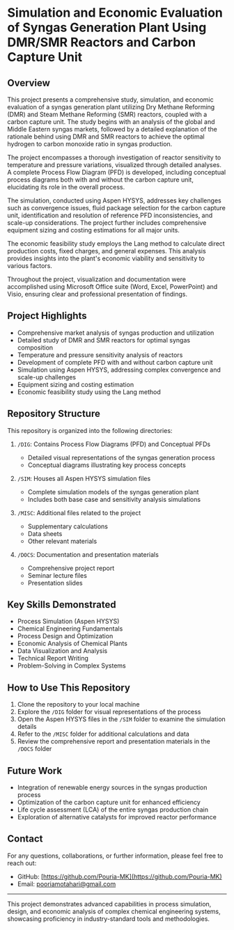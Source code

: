 # Simulation and Economic Evaluation of Syngas Generation Plant Using DMR/SMR Reactors and Carbon Capture Unit

## Overview

This project presents a comprehensive study, simulation, and economic evaluation of a syngas generation plant utilizing Dry Methane Reforming (DMR) and Steam Methane Reforming (SMR) reactors, coupled with a carbon capture unit. The study begins with an analysis of the global and Middle Eastern syngas markets, followed by a detailed explanation of the rationale behind using DMR and SMR reactors to achieve the optimal hydrogen to carbon monoxide ratio in syngas production.

The project encompasses a thorough investigation of reactor sensitivity to temperature and pressure variations, visualized through detailed analyses. A complete Process Flow Diagram (PFD) is developed, including conceptual process diagrams both with and without the carbon capture unit, elucidating its role in the overall process.

The simulation, conducted using Aspen HYSYS, addresses key challenges such as convergence issues, fluid package selection for the carbon capture unit, identification and resolution of reference PFD inconsistencies, and scale-up considerations. The project further includes comprehensive equipment sizing and costing estimations for all major units.

The economic feasibility study employs the Lang method to calculate direct production costs, fixed charges, and general expenses. This analysis provides insights into the plant's economic viability and sensitivity to various factors.

Throughout the project, visualization and documentation were accomplished using Microsoft Office suite (Word, Excel, PowerPoint) and Visio, ensuring clear and professional presentation of findings.

## Project Highlights

- Comprehensive market analysis of syngas production and utilization
- Detailed study of DMR and SMR reactors for optimal syngas composition
- Temperature and pressure sensitivity analysis of reactors
- Development of complete PFD with and without carbon capture unit
- Simulation using Aspen HYSYS, addressing complex convergence and scale-up challenges
- Equipment sizing and costing estimation
- Economic feasibility study using the Lang method

## Repository Structure

This repository is organized into the following directories:

1. `/DIG`: Contains Process Flow Diagrams (PFD) and Conceptual PFDs
   - Detailed visual representations of the syngas generation process
   - Conceptual diagrams illustrating key process concepts

2. `/SIM`: Houses all Aspen HYSYS simulation files
   - Complete simulation models of the syngas generation plant
   - Includes both base case and sensitivity analysis simulations

3. `/MISC`: Additional files related to the project
   - Supplementary calculations
   - Data sheets
   - Other relevant materials

4. `/DOCS`: Documentation and presentation materials
   - Comprehensive project report
   - Seminar lecture files
   - Presentation slides

## Key Skills Demonstrated

- Process Simulation (Aspen HYSYS)
- Chemical Engineering Fundamentals
- Process Design and Optimization
- Economic Analysis of Chemical Plants
- Data Visualization and Analysis
- Technical Report Writing
- Problem-Solving in Complex Systems

## How to Use This Repository

1. Clone the repository to your local machine
2. Explore the `/DIG` folder for visual representations of the process
3. Open the Aspen HYSYS files in the `/SIM` folder to examine the simulation details
4. Refer to the `/MISC` folder for additional calculations and data
5. Review the comprehensive report and presentation materials in the `/DOCS` folder

## Future Work

- Integration of renewable energy sources in the syngas production process
- Optimization of the carbon capture unit for enhanced efficiency
- Life cycle assessment (LCA) of the entire syngas production chain
- Exploration of alternative catalysts for improved reactor performance

## Contact

For any questions, collaborations, or further information, please feel free to reach out:

- GitHub: [https://github.com/Pouria-MK](https://github.com/Pouria-MK)
- Email: pooriamotahari@gmail.com

---

This project demonstrates advanced capabilities in process simulation, design, and economic analysis of complex chemical engineering systems, showcasing proficiency in industry-standard tools and methodologies.
